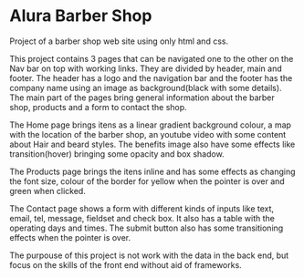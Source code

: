<h1>Alura Barber Shop</h1>
<p>Project of a barber shop web site using only html and css.</p>
<p>This project contains 3 pages that can be navigated one to the other on the Nav bar on top with working links.
They are divided by header, main and footer. The header has a logo and the navigation bar and the footer has the company name using an image as background(black with some details). The main part of the pages bring general information about the barber shop, products and a form to contact the shop.</p>
<p>The Home page brings itens as a linear gradient background colour, a map with the location of the barber shop, an youtube video with some content about Hair and beard styles. The benefits image also have some effects like transition(hover) bringing some opacity and box shadow.</p>
<p>The Products page brings the itens inline and has some effects as changing the font size, colour of the border for yellow when the pointer is over and green when clicked.</p>
<p>The Contact page shows a form with different kinds of inputs like text, email, tel, message, fieldset and check box. It also has a table with the operating days and times. The submit button also has some transitioning effects when the pointer is over.</p>
<p>The purpouse of this project is not work with the data in the back end, but focus on the skills of the front end without aid of frameworks.</p>
